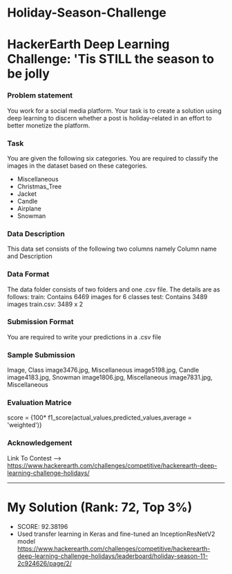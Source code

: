 # Holiday-Season-Challenge

# HackerEarth Deep Learning Challenge: 'Tis STILL the season to be jolly

### Problem statement
You work for a social media platform. Your task is to create a solution using deep learning to discern whether a post is holiday-related in an effort to better monetize the platform.

### Task
You are given the following six categories. You are required to classify the images in the dataset based on these categories.
 - Miscellaneous
 - Christmas_Tree
 - Jacket
 - Candle
 - Airplane
 - Snowman
 
### Data Description
This data set consists of the following two columns namely Column name and Description

### Data Format
The data folder consists of two folders and one .csv file. The details are as follows:
train: Contains 6469 images for 6 classes
test: Contains 3489 images
train.csv: 3489 x 2

### Submission Format
You are required to write your predictions in a .csv file

### Sample Submission
Image, Class
image3476.jpg, Miscellaneous
image5198.jpg, Candle
image4183.jpg, Snowman
image1806.jpg, Miscellaneous
image7831.jpg, Miscellaneous

### Evaluation Matrice
score = {100* f1_score(actual_values,predicted_values,average = 'weighted')}
 
### Acknowledgement
Link To Contest --> https://www.hackerearth.com/challenges/competitive/hackerearth-deep-learning-challenge-holidays/

---
# My Solution (Rank: 72, Top 3%)
   - SCORE: 92.38196
   - Used transfer learning in Keras and fine-tuned an InceptionResNetV2 model
https://www.hackerearth.com/challenges/competitive/hackerearth-deep-learning-challenge-holidays/leaderboard/holiday-season-11-2c924626/page/2/
